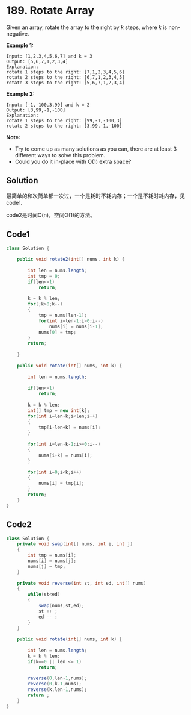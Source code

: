 # 189. Rotate Array

Given an array, rotate the array to the right by *k* steps, where *k* is non-negative.

**Example 1:**

```
Input: [1,2,3,4,5,6,7] and k = 3
Output: [5,6,7,1,2,3,4]
Explanation:
rotate 1 steps to the right: [7,1,2,3,4,5,6]
rotate 2 steps to the right: [6,7,1,2,3,4,5]
rotate 3 steps to the right: [5,6,7,1,2,3,4]
```

**Example 2:**

```
Input: [-1,-100,3,99] and k = 2
Output: [3,99,-1,-100]
Explanation: 
rotate 1 steps to the right: [99,-1,-100,3]
rotate 2 steps to the right: [3,99,-1,-100]
```

**Note:**

- Try to come up as many solutions as you can, there are at least 3 different ways to solve this problem.
- Could you do it in-place with O(1) extra space?



## Solution

最简单的和次简单都一次过，一个是耗时不耗内存；一个是不耗时耗内存，见code1.

code2是时间O(n)，空间O(1)的方法。



## Code1

```java
class Solution {
    
    public void rotate2(int[] nums, int k) {
        
        int len = nums.length;
        int tmp = 0;
        if(len<=1)
            return;
        
        k = k % len;
        for(;k>0;k--)
        {
            tmp = nums[len-1];
            for(int i=len-1;i>0;i--)
                nums[i] = nums[i-1];
            nums[0] = tmp;
        }
        return;
        
    }
    
    public void rotate(int[] nums, int k) {
        
        int len = nums.length;
        
        if(len<=1)
            return;
        
        k = k % len;
        int[] tmp = new int[k];
        for(int i=len-k;i<len;i++)
        {
            tmp[i-len+k] = nums[i];
        }
        
        for(int i=len-k-1;i>=0;i--)
        {
            nums[i+k] = nums[i];
        }
        
        for(int i=0;i<k;i++)
        {
            nums[i] = tmp[i];
        }
        return;
    }
}
```



## Code2

```java
class Solution {
    private void swap(int[] nums, int i, int j)
    {
        int tmp = nums[i];
        nums[i] = nums[j];
        nums[j] = tmp;
    }
    
    private void reverse(int st, int ed, int[] nums)
    {
        while(st<ed)
        {
            swap(nums,st,ed);
            st ++ ;
            ed -- ;
        }
    }
    
    public void rotate(int[] nums, int k) {
        
        int len = nums.length;
        k = k % len;
        if(k==0 || len <= 1)
            return;
        
        reverse(0,len-1,nums);
        reverse(0,k-1,nums);
        reverse(k,len-1,nums);
        return ;
    }
}
```


